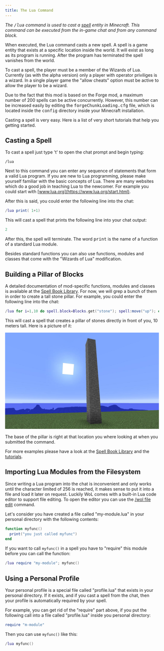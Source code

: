 ```yaml
---
title: The Lua Command
---
```

*The <tt>/lua</tt>&nbsp;command is used to cast a [spell](/introduction) entity in Minecraft.
This command can be executed from the in-game chat and from any command block.*

When executed, the Lua command casts a new spell.
A spell is a game entity that exists at a specific location inside the world.
It will exist as long as its program is running.
After the program has terminated the spell vanishes from the world.

To cast a spell, the player must be a member of the Wizards of Lua.
Currently (as with the alpha version) only a player with operator priviliges is a wizard.
In a single player game the "allow cheats" option must be active to allow the player to
be a wizard.

Due to the fact that this mod is based on the Forge mod, a maximum number of
200 spells can be active concurrently.
However, this number can be increased easily by editing the <tt>forgeChunkLoading.cfg</tt>
file, which is located inside the <tt>config</tt> directory inside your Minecraft installation.

Casting a spell is very easy. Here is a list of very short tutorials that help you
getting started.

## Casting a Spell
To cast a spell just type 't' to open the chat prompt and begin typing:
```
/lua
```
Next to this command you can enter any sequence of statements that form
a valid Lua program.
If you are new to Lua programming, please make yourself familiar with the basic
concepts of Lua.
There are many websites which do a good job in teaching Lua to the newcomer.
For example you could start with [www.lua.org](https://www.lua.org/start.html).

After this is said, you could enter the following line into the chat:
```lua
/lua print( 1+1)
```
This will cast a spell that prints the following line into your chat output:
```lua
2
```
After this, the spell will terminate.
The word <tt>print</tt> is the name of a function of a standard Lua module.

Besides standard functions you can also use functions, modules and
classes that come with the "Wizards of Lua" modification.

## Building a Pillar of Blocks
A detailed documentation of mod-specific functions, modules and
classes is available at the [Spell Book Library](/spellbooklibrary.html).
For now, we will grep a bunch of them in order to create a tall stone pillar.
For example, you could enter the following line into the chat:
```lua
/lua for i=1,10 do spell.block=Blocks.get("stone"); spell:move("up"); end
```
This will cast a spell that creates a pillar of stones directly in front of you,
10 meters tall. Here is a picture of it:

![Pillar of Stone](images/pillar-of-stone.jpg)

The base of the pillar is right at that location you where looking at when you
submitted the command.

For more examples please have a look at the [Spell Book Library](/spellbooklibrary.html)
and the [tutorials](/tutorials.html).

## Importing Lua Modules from the Filesystem
Since writing a Lua program into the chat is inconvenient and only works until the character limited of 256 is reached,
it makes sense to put it into a file and load it later on request.
Luckily WoL comes with a built-in Lua code editor to support file editing.
To open the editor you can use the [/wol file edit](/wol-command.html#Personal-Files) command.

Let's consider you have created a file called "my-module.lua" in your personal directory with the following contents:
```lua
function myfunc()
  print("you just called myfunc")
end
```
If you want to call ```myfunc()``` in a spell you have to "require" this module before you can call the function:
```lua
/lua require "my-module"; myfunc()
```

## Using a Personal Profile
Your personal profile is a special file called "profile.lua" that exists in your personal directory.
If it exists, and if you cast a spell from the chat, then your profile is automatically required by your spell.

For example, you can get rid of the "require" part above, if you put the following call into a file called "profile.lua" inside you personal directory:
```lua
require "m-module"
```

Then you can use ```myfunc()``` like this:
```lua
/lua myfunc()
```

